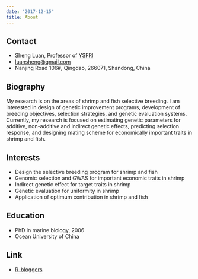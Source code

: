 ```yaml
---
date: "2017-12-15"
title: About
---
```


## Contact

-   Sheng Luan, Professor of [YSFRI](http://ysfri.ac.cn/)
-   [luansheng\@gmail.com](mailto:luansheng@gmail.com)
-   Nanjing Road 106#, Qingdao, 266071, Shandong, China

## Biography

My research is on the areas of shrimp and fish selective breeding. I am interested in design of genetic improvement programs, development of breeding objectives, selection strategies, and genetic evaluation systems. Currently, my research is focused on estimating genetic parameters for additive, non-additive and indirect genetic effects, predicting selection response, and designing mating scheme for economically important traits in shrimp and fish.

## Interests

-   Design the selective breeding program for shrimp and fish
-   Genomic selection and GWAS for important economic traits in shrimp
-   Indirect genetic effect for target traits in shrimp
-   Genetic evaluation for uniformity in shrimp
-   Application of optimum contribution in shrimp and fish

## Education

-   PhD in marine biology, 2006
-   Ocean University of China

## Link

-   [R-bloggers](https://www.r-bloggers.com/)
